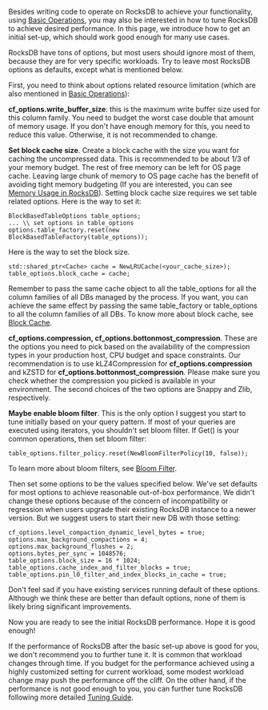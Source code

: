 Besides writing code to operate on RocksDB to achieve your functionality, using [Basic Operations](https://github.com/facebook/rocksdb/wiki/Basic-Operations), you may also be interested in how to tune RocksDB to achieve desired performance. In this page, we introduce how to get an initial set-up, which should work good enough for many use cases.

RocksDB have tons of options, but most users should ignore most of them, because they are for very specific workloads. Try to leave most RocksDB options as defaults, except what is mentioned below.

First, you need to think about options related resource limitation (which are also mentioned in [Basic Operations](https://github.com/facebook/rocksdb/wiki/Basic-Operations)):

**cf_options.write_buffer_size**: this is the maximum write buffer size used for this column family. You need to budget the worst case double that amount of memory usage. If you don't have enough memory for this, you need to reduce this value. Otherwise, it is not recommended to change.

**Set block cache size**. Create a block cache with the size you want for caching the uncompressed data. This is recommended to be about 1/3 of your memory budget. The rest of free memory can be left for OS page cache. Leaving large chunk of memory to OS page cache has the benefit of avoiding tight memory budgeting (If you are interested, you can see [Memory Usage in RocksDB](https://github.com/facebook/rocksdb/wiki/Memory-usage-in-RocksDB)). Setting block cache size requires we set table related options. Here is the way to set it:
```
BlockBasedTableOptions table_options;
... \\ set options in table_options
options.table_factory.reset(new BlockBasedTableFactory(table_options));
```
Here is the way to set the block size.
```
std::shared_ptr<Cache> cache = NewLRUCache(<your_cache_size>);
table_options.block_cache = cache;
```
Remember to pass the same cache object to all the table_options for all the column families of all DBs managed by the process. If you want, you can achieve the same effect by passing the same table_factory or table_options to all the column families of all DBs. To know more about block cache, see [Block Cache](https://github.com/facebook/rocksdb/wiki/Block-Cache).


**cf_options.compression, cf_options.bottonmost_compression**.  These are the options you need to pick based on the availability of the compression types in your production host, CPU budget and space constraints. Our recommendation is to use kLZ4Compression for **cf_options.compression** and kZSTD for **cf_options.bottonmost_compression**. Please make sure you check whether the compression you picked is available in your environment. The second choices of the two options are Snappy and Zlib, respectively.


**Maybe enable bloom filter**. This is the only option I suggest you start to tune initially based on your query pattern. If most of your queries are executed using iterators, you shouldn't set bloom filter. If Get() is your common operations, then set bloom filter:
```
table_options.filter_policy.reset(NewBloomFilterPolicy(10, false));
```
To learn more about bloom filters, see [Bloom Filter](https://github.com/facebook/rocksdb/wiki/RocksDB-Bloom-Filter).

Then set some options to be the values specified below. We've set defaults for most options to achieve reasonable out-of-box performance. We didn't change these options because of the concern of incompatibility or regression when users upgrade their existing RocksDB instance to a newer version. But we suggest users to start their new DB with those setting:
```
cf_options.level_compaction_dynamic_level_bytes = true;
options.max_background_compactions = 4;
options.max_background_flushes = 2;
options.bytes_per_sync = 1048576;
table_options.block_size = 16 * 1024;
table_options.cache_index_and_filter_blocks = true;
table_options.pin_l0_filter_and_index_blocks_in_cache = true;
```
Don't feel sad if you have existing services running default of these options. Although we think these are better than default options, none of them is likely bring significant improvements.

Now you are ready to see the initial RocksDB performance. Hope it is good enough!

If the performance of RocksDB after the basic set-up above is good for you, we don't recommend you to further tune it. It is common that workload changes through time. If you budget for the performance achieved using a highly customized setting for current workload, some modest workload change may push the performance off the cliff. On the other hand, if the performance is not good enough to you, you can further tune RocksDB following more detailed [Tuning Guide](https://github.com/facebook/rocksdb/wiki/RocksDB-Tuning-Guide). 
